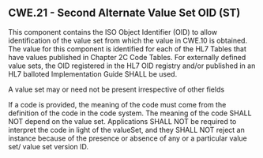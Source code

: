## CWE.21 - Second Alternate Value Set OID (ST)

This component contains the ISO Object Identifier (OID) to allow identification of the value set from which the value in CWE.10 is obtained. The value for this component is identified for each of the HL7 Tables that have values published in Chapter 2C Code Tables. For externally defined value sets, the OID registered in the HL7 OID registry and/or published in an HL7 balloted Implementation Guide SHALL be used.

A value set may or need not be present irrespective of other fields

If a code is provided, the meaning of the code must come from the definition of the code in the code system. The meaning of the code SHALL NOT depend on the value set. Applications SHALL NOT be required to interpret the code in light of the valueSet, and they SHALL NOT reject an instance because of the presence or absence of any or a particular value set/ value set version ID.
